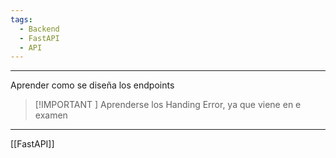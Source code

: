 ```yaml
---
tags:
  - Backend
  - FastAPI
  - API
---
```

---
Aprender como se diseña los endpoints



> [!IMPORTANT ] 
> Aprenderse los Handing Error, ya que viene en e examen





---
[[FastAPI]]